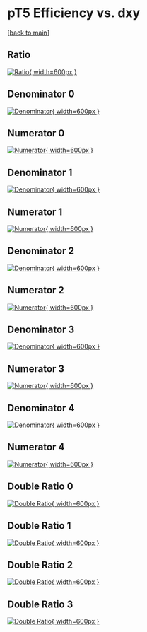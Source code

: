 # pT5 Efficiency vs. dxy

[[back to main](./)]



## Ratio

[![Ratio](../mtv/var/pT5_xtr_11_1_eff_dxy.png){ width=600px }](../mtv/var/pT5_xtr_11_1_eff_dxy.pdf)

## Denominator 0

[![Denominator](../mtv/den/pT5_xtr_11_1_eff_dxy_den0.png){ width=600px }](../mtv/den/pT5_xtr_11_1_eff_dxy_den0.pdf)

## Numerator 0

[![Numerator](../mtv/num/pT5_xtr_11_1_eff_dxy_num0.png){ width=600px }](../mtv/num/pT5_xtr_11_1_eff_dxy_num0.pdf)

## Denominator 1

[![Denominator](../mtv/den/pT5_xtr_11_1_eff_dxy_den1.png){ width=600px }](../mtv/den/pT5_xtr_11_1_eff_dxy_den1.pdf)

## Numerator 1

[![Numerator](../mtv/num/pT5_xtr_11_1_eff_dxy_num1.png){ width=600px }](../mtv/num/pT5_xtr_11_1_eff_dxy_num1.pdf)

## Denominator 2

[![Denominator](../mtv/den/pT5_xtr_11_1_eff_dxy_den2.png){ width=600px }](../mtv/den/pT5_xtr_11_1_eff_dxy_den2.pdf)

## Numerator 2

[![Numerator](../mtv/num/pT5_xtr_11_1_eff_dxy_num2.png){ width=600px }](../mtv/num/pT5_xtr_11_1_eff_dxy_num2.pdf)

## Denominator 3

[![Denominator](../mtv/den/pT5_xtr_11_1_eff_dxy_den3.png){ width=600px }](../mtv/den/pT5_xtr_11_1_eff_dxy_den3.pdf)

## Numerator 3

[![Numerator](../mtv/num/pT5_xtr_11_1_eff_dxy_num3.png){ width=600px }](../mtv/num/pT5_xtr_11_1_eff_dxy_num3.pdf)

## Denominator 4

[![Denominator](../mtv/den/pT5_xtr_11_1_eff_dxy_den4.png){ width=600px }](../mtv/den/pT5_xtr_11_1_eff_dxy_den4.pdf)

## Numerator 4

[![Numerator](../mtv/num/pT5_xtr_11_1_eff_dxy_num4.png){ width=600px }](../mtv/num/pT5_xtr_11_1_eff_dxy_num4.pdf)

## Double Ratio 0

[![Double Ratio](../mtv/ratio/pT5_xtr_11_1_eff_dxy_ratio0.png){ width=600px }](../mtv/ratio/pT5_xtr_11_1_eff_dxy_ratio0.pdf)

## Double Ratio 1

[![Double Ratio](../mtv/ratio/pT5_xtr_11_1_eff_dxy_ratio1.png){ width=600px }](../mtv/ratio/pT5_xtr_11_1_eff_dxy_ratio1.pdf)

## Double Ratio 2

[![Double Ratio](../mtv/ratio/pT5_xtr_11_1_eff_dxy_ratio2.png){ width=600px }](../mtv/ratio/pT5_xtr_11_1_eff_dxy_ratio2.pdf)

## Double Ratio 3

[![Double Ratio](../mtv/ratio/pT5_xtr_11_1_eff_dxy_ratio3.png){ width=600px }](../mtv/ratio/pT5_xtr_11_1_eff_dxy_ratio3.pdf)

